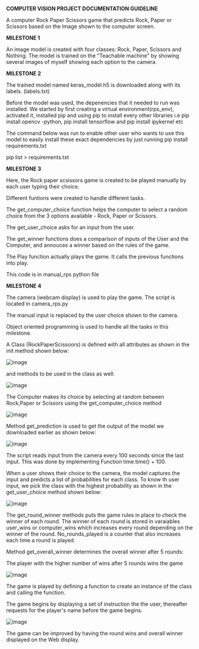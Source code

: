 **COMPUTER VISION PROJECT DOCUMENTATION GUIDELINE**

A computer Rock Paper Scissors game that predicts Rock, Paper or Scissors based on the Image shown to the computer screen.

**MILESTONE 1**

An image model is created with four classes: Rock, Paper, Scissors and Nothing. The model is trained on the "Teachable machine" by showing several images of myself showing each option to the camera.

**MILESTONE 2**

The trained model named keras_model.h5 is downloaded along with its labels. (labels.txt)

Before the model was used, the depenencies that it needed to run was installed.
We started by first creating a virtual environment(rps_env), activated it, installed pip and using pip to install every other libraries i.e pip install opencv -python, pip install tensorflow and pip install ipykernel etc

The command below was run to enable other user who wants to use this model to easily install these exact dependencies by just running pip install requirements.txt

pip list > requirements.txt

**MILESTONE 3**

Here, the Rock paper scsissors game is created to be played manually by each user typing their choice.

Different funtions were created to handle different tasks.

The get_computer_choice function helps the computer to select a random choice from the 3 options available - Rock, Paper or Scissors.

The get_user_choice asks for an input from the user.

The get_winner functions does a comparison of inputs of the User and the Computer, and annouces a winner based on the rules of the game.

The Play function actually plays the game. It calls the previous functions into play.

This code is in manual_rps python file

**MILESTONE 4**

The camera (webcam display) is used to play the game. The script is located in camera_rps.py

The manual input is replaced by the user choice shown to the camera. 

Object oriented programming is used to handle all the tasks in this milestone.

A Class (RockPaperScissoors) is defined with all attributes as shown in the init method shown below: 

![image](https://user-images.githubusercontent.com/108297261/179721133-728addf0-dada-4cb2-a940-5c785e695667.png)

 and methods to be used in the class as well:
 
 ![image](https://user-images.githubusercontent.com/108297261/179724007-ea2b79e8-e812-412d-9ad4-11139d971b27.png)
 
 The Computer makes its choice by selecting at random between Rock,Paper or Scissors using the get_computer_choice method
 
 ![image](https://user-images.githubusercontent.com/108297261/179727948-ee219a55-9e37-4c5e-9a47-a6529baa8247.png)


Method get_prediction is used to get the output of the model we downloaded earlier as shown below: 

![image](https://user-images.githubusercontent.com/108297261/179722779-1a7e0810-ec7f-4f4a-8327-d5b9de624503.png)

The script reads input from the camera every 100 seconds since the last input. This was done by implementing Function time.time() + 100.

When a user shows their choice to the camera, the model captures the input and predicts a list of probabilities for each class. To know th user input, we pick the class with the highest probability as shown in the get_user_choice method shown below:

![image](https://user-images.githubusercontent.com/108297261/179727508-e8c21e4b-cb73-4e32-ad20-3359b16490b8.png)


The get_round_winner methods puts the game rules in place to check the winner of each round. The winner of each round is stored in varaiables user_wins or computer_wins which increases every round depending on the winner of the round. No_rounds_played is a counter that also increases each time a round is played.

Method get_overall_winner determines the overall winner after 5 rounds:

The player with the higher number of wins after 5 rounds wins the game

![image](https://user-images.githubusercontent.com/108297261/179725462-a9bbc859-49db-4e86-9aa2-45b71f1593cc.png)

The game is played by defining a function to create an instance of the class and calling the function.


The game begins by displaying a set of instruction the the user, thereafter requests for the player's name before the game begins.

![image](https://user-images.githubusercontent.com/108297261/179730034-3412069b-795a-4a58-b674-9f29dd2da2bc.png)


The game can be improved by having the round wins and overall winner displayed on the Web display.






